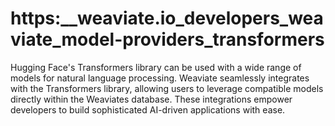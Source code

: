 # https:\_\_weaviate.io_developers_weaviate_model-providers_transformers

Hugging Face's Transformers library can be used with a wide range of models for natural language processing. Weaviate seamlessly integrates with the Transformers library, allowing users to leverage compatible models directly within the Weaviates database. These integrations empower developers to build sophisticated AI-driven applications with ease.
